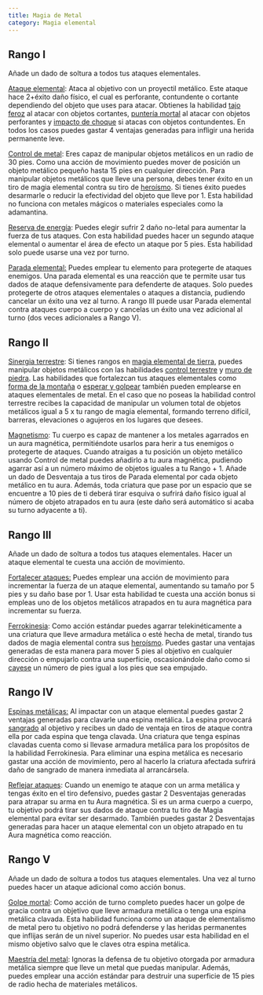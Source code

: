 ```yaml
---
title: Magia de Metal
category: Magia elemental
---
```


## Rango I

Añade un dado de soltura a todos tus ataques elementales.

<u>Ataque elemental</u>: Ataca al objetivo con un proyectil metálico. Este ataque hace 2+éxito daño físico, el cual es perforante, contundente o cortante dependiendo del objeto que uses para atacar. Obtienes la habilidad [tajo feroz](https://raldamain.com/rules/Rangos/Armas/filos%20cortantes.html#rango-i) al atacar con objetos cortantes, [puntería mortal](https://raldamain.com/rules/Rangos/Armas/arcos.html#rango-i) al atacar con objetos perforantes y [impacto de choque](https://raldamain.com/rules/Rangos/Armas/contundentes.html#rango-i) si atacas con objetos contundentes. En todos los casos puedes gastar 4 ventajas generadas para infligir una herida permanente leve.

<u>Control de metal</u>: Eres capaz de manipular objetos metálicos en un radio de 30 pies. Como una acción de movimiento puedes mover de posición un objeto metálico pequeño hasta 15 pies en cualquier dirección. Para manipular objetos metálicos que lleve una persona, debes tener éxito en un tiro de magia elemental contra su tiro de [heroísmo](https://raldamain.com/rules/Crear%20personajes/talentos.html#hero%C3%ADsmo-fue). Si tienes éxito puedes desarmarle o reducir la efectividad del objeto que lleve por 1. Esta habilidad no funciona con metales mágicos o materiales especiales como la adamantina.

<u>Reserva de energía</u>: Puedes elegir sufrir 2 daño no-letal para aumentar la fuerza de tus ataques. Con esta habilidad puedes hacer un segundo ataque elemental o aumentar el área de efecto un ataque por 5 pies. Esta habilidad solo puede usarse una vez por turno.

<u>Parada elemental:</u> Puedes emplear tu elemento para protegerte de ataques enemigos. Una parada elemental es una reacción que te permite usar tus dados de ataque defensivamente para defenderte de ataques. Solo puedes protegerte de otros ataques elementales o ataques a distancia, pudiendo cancelar un éxito una vez al turno. A rango III puede usar Parada elemental contra ataques cuerpo a cuerpo y cancelas un éxito una vez adicional al turno (dos veces adicionales a Rango V).

## Rango II

<u>Sinergia terrestre</u>: Si tienes rangos en [magia elemental de tierra](https://raldamain.com/rules/Rangos/Elementalismo/magia%20de%20tierra.html), puedes manipular objetos metálicos con las habilidades [control terrestre](https://raldamain.com/rules/Rangos/Elementalismo/magia%20de%20tierra.html#rango-ii) y [muro de piedra](https://raldamain.com/rules/Rangos/Elementalismo/magia%20de%20tierra.html#rango-ii). Las habilidades que fortalezcan tus ataques elementales como [forma de la montaña](https://raldamain.com/rules/Rangos/Elementalismo/magia%20de%20tierra.html#rango-ii) o [esperar y golpear](https://raldamain.com/rules/Rangos/Elementalismo/magia%20de%20tierra.html#rango-iii) también pueden emplearse en ataques elementales de metal. En el caso que no poseas la habilidad control terrestre recibes la capacidad de manipular un volumen total de objetos metálicos igual a 5 x tu rango de magia elemental, formando terreno difícil, barreras, elevaciones o agujeros en los lugares que desees.

<u>Magnetismo</u>: Tu cuerpo es capaz de mantener a los metales agarrados en un aura magnética, permitiéndote usarlos para herir a tus enemigos o protegerte de ataques. Cuando atraigas a tu posición un objeto metálico usando Control de metal puedes añadirlo a tu aura magnética, pudiendo agarrar así a un número máximo de objetos iguales a tu Rango + 1. Añade un dado de Desventaja a tus tiros de Parada elemental por cada objeto metálico en tu aura. Además, toda criatura que pase por un espacio que se encuentre a 10 pies de ti deberá tirar esquiva o sufrirá daño físico igual al número de objeto atrapados en tu aura (este daño será automático si acaba su turno adyacente a ti).

## Rango III

Añade un dado de soltura a todos tus ataques elementales. Hacer un ataque elemental te cuesta una acción de movimiento.

<u>Fortalecer ataques:</u> Puedes emplear una acción de movimiento para incrementar la fuerza de un ataque elemental, aumentando su tamaño por 5 pies y su daño base por 1. Usar esta habilidad te cuesta una acción bonus si empleas uno de los objetos metálicos atrapados en tu aura magnética para incrementar su fuerza.

<u>Ferrokinesia</u>: Como acción estándar puedes agarrar telekinéticamente a una criatura que lleve armadura metálica o esté hecha de metal, tirando tus dados de magia elemental contra sus [heroísmo](https://raldamain.com/rules/Crear%20personajes/talentos.html#hero%C3%ADsmo-fue). Puedes gastar una ventajas generadas de esta manera para mover 5 pies al objetivo en cualquier dirección o empujarlo contra una superfície, oscasionándole daño como si [cayese](https://raldamain.com/rules/Reglas%20principales/reglas%20de%20combate.html#ca%C3%ADdas) un número de pies igual a los pies que sea empujado.

## Rango IV

<u>Espinas metálicas:</u> Al impactar con un ataque elemental puedes gastar 2 ventajas generadas para clavarle una espina metálica. La espina provocará [sangrado](https://raldamain.com/rules/Reglas%20principales/Efectos%20de%20estado.html#sangrado) al objetivo y recibes un dado de ventaja en tiros de ataque contra ella por cada espina que tenga clavada. Una criatura que tenga espinas clavadas cuenta como si llevase armadura metálica para los propósitos de la habilidad Ferrokinesia. Para eliminar una espina metálica es necesario gastar una acción de movimiento, pero al hacerlo la criatura afectada sufrirá daño de sangrado de manera inmediata al arrancársela.

<u>Reflejar ataques</u>: Cuando un enemigo te ataque con un arma metálica y tengas éxito en el tiro defensivo, puedes gastar 2 Desventajas generadas para atrapar su arma en tu Aura magnética. Si es un arma cuerpo a cuerpo, tu objetivo podrá tirar sus dados de ataque contra tu tiro de Magia elemental para evitar ser desarmado. También puedes gastar 2 Desventajas generadas para hacer un ataque elemental con un objeto atrapado en tu Aura magnética como reacción.

## Rango V

Añade un dado de soltura a todos tus ataques elementales. Una vez al turno puedes hacer un ataque adicional como acción bonus.

<u>Golpe mortal</u>: Como acción de turno completo puedes hacer un golpe de gracia contra un objetivo que lleve armadura metálica o tenga una espina metálica clavada. Esta habilidad funciona como un ataque de elementalismo de metal pero tu objetivo no podrá defenderse y las heridas permanentes que inflijas serán de un nivel superior. No puedes usar esta habilidad en el mismo objetivo salvo que le claves otra espina metálica. 

<u>Maestría del metal</u>: Ignoras la defensa de tu objetivo otorgada por armadura metálica siempre que lleve un metal que puedas manipular. Además, puedes emplear una acción estándar para destruir una superficie de 15 pies de radio hecha de materiales metálicos.

